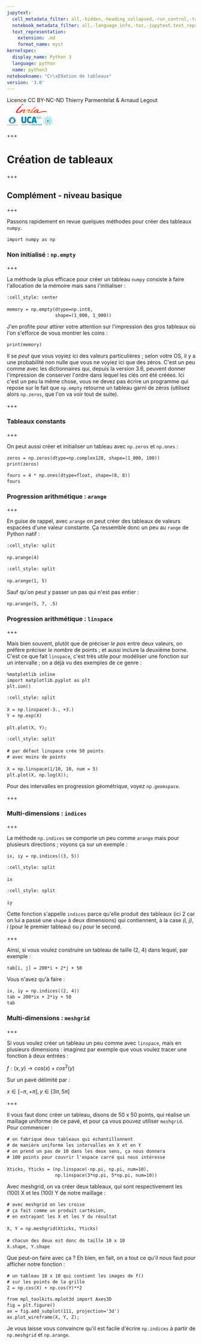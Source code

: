 ```yaml
---
jupytext:
  cell_metadata_filter: all,-hidden,-heading_collapsed,-run_control,-trusted
  notebook_metadata_filter: all,-language_info,-toc,-jupytext.text_representation.jupytext_version,-jupytext.text_representation.format_version
  text_representation:
    extension: .md
    format_name: myst
kernelspec:
  display_name: Python 3
  language: python
  name: python3
notebookname: "Cr\xE9ation de tableaux"
version: '3.0'
---
```


<div class="licence">
<span>Licence CC BY-NC-ND</span>
<span>Thierry Parmentelat &amp; Arnaud Legout</span>
<span><img src="media/both-logos-small-alpha.png" /></span>
</div>

+++

# Création de tableaux

+++

## Complément - niveau basique

+++

Passons rapidement en revue quelques méthodes pour créer des tableaux `numpy`.

```{code-cell}
import numpy as np
```

### Non initialisé : `np.empty`

+++

La méthode la plus efficace pour créer un tableau `numpy` consiste à faire l'allocation de la mémoire mais sans l'initialiser :

```{code-cell}
:cell_style: center

memory = np.empty(dtype=np.int8,
                  shape=(1_000, 1_000))
```

J'en profite pour attirer votre attention sur l'impression des gros tableaux où l'on s'efforce de vous montrer les coins :

```{code-cell}
print(memory)
```

Il se *peut* que vous voyiez ici des valeurs particulières ; selon votre OS, il y a une probabilité non nulle que vous ne voyiez ici que des zéros. C'est un peu comme avec les dictionnaires qui, depuis la version 3.6, peuvent donner l'impression de conserver l'ordre dans lequel les clés ont été créées. Ici c'est un peu la même chose, vous ne devez pas écrire un programme qui repose sur le fait que `np.empty` retourne un tableau garni de zéros (utilisez alors `np.zeros`, que l'on va voir tout de suite).

+++

### Tableaux constants

+++

On peut aussi créer et initialiser un tableau avec `np.zeros` et `np.ones` :

```{code-cell}
zeros = np.zeros(dtype=np.complex128, shape=(1_000, 100))
print(zeros)
```

```{code-cell}
fours = 4 * np.ones(dtype=float, shape=(8, 8))
fours
```

### Progression arithmétique : `arange`

+++

En guise de rappel, avec `arange` on peut créer des tableaux de valeurs espacées d'une valeur constante. Ça ressemble donc un peu au `range` de Python natif :

```{code-cell}
:cell_style: split

np.arange(4)
```

```{code-cell}
:cell_style: split

np.arange(1, 5)
```

Sauf qu'on peut y passer un pas qui n'est pas entier :

```{code-cell}
np.arange(5, 7, .5)
```

### Progression arithmétique : `linspace`

+++

Mais bien souvent, plutôt que de préciser *le pas* entre deux valeurs, on préfère préciser *le nombre* de points ; et aussi inclure la deuxième borne. C'est ce que fait `linspace`, c'est très utile pour modéliser une fonction sur un intervalle ; on a déjà vu des exemples de ce genre :

```{code-cell}
%matplotlib inline
import matplotlib.pyplot as plt
plt.ion()
```

```{code-cell}
:cell_style: split

X = np.linspace(-3., +3.)
Y = np.exp(X)

plt.plot(X, Y);
```

```{code-cell}
:cell_style: split

# par défaut linspace crée 50 points
# avec moins de points

X = np.linspace(1/10, 10, num = 5)
plt.plot(X, np.log(X));
```

Pour des intervalles en progression géométrique, voyez `np.geomspace`.

+++

### Multi-dimensions : `indices`

+++

La méthode `np.indices` se comporte un peu comme `arange` mais pour plusieurs directions ; voyons ça sur un exemple :

```{code-cell}
ix, iy = np.indices((3, 5))
```

```{code-cell}
:cell_style: split

ix
```

```{code-cell}
:cell_style: split

iy
```

Cette fonction s'appelle `indices` parce qu'elle produit des tableaux (ici 2 car on lui a passé une `shape` à deux dimensions) qui contiennent, à la case *(i, j)*, $i$ (pour le premier tableau) ou $j$ pour le second.

+++

Ainsi, si vous voulez construire un tableau de taille (2, 4) dans lequel, par exemple :
```pythonpython
tab[i, j] = 200*i + 2*j + 50
```
Vous n'avez qu'à faire :

```{code-cell}
ix, iy = np.indices((2, 4))
tab = 200*ix + 2*iy + 50
tab
```

### Multi-dimensions : `meshgrid`

+++

Si vous voulez créer un tableau un peu comme avec `linspace`, mais en plusieurs dimensions : imaginez par exemple que vous voulez tracer une fonction à deux entrées :

$f : (x, y) \longrightarrow cos(x) + cos^2(y)$

Sur un pavé délimité par :

$x \in [-\pi, +\pi], y \in [3\pi, 5\pi]$

+++

Il vous faut donc créer un tableau, disons de 50 x 50 points, qui réalise un maillage uniforme de ce pavé, et pour ça vous pouvez utiliser `meshgrid`. Pour commencer :

```{code-cell}
# on fabrique deux tableaux qui échantillonnent
# de manière uniforme les intervalles en X et en Y
# on prend un pas de 10 dans les deux sens, ça nous donnera
# 100 points pour couvrir l'espace carré qui nous intéresse

Xticks, Yticks = (np.linspace(-np.pi, np.pi, num=10),
                  np.linspace(3*np.pi, 5*np.pi, num=10))
```

Avec meshgrid, on va créer deux tableaux, qui sont respectivement les (100) X et les (100) Y de notre maillage :

```{code-cell}
# avec meshgrid on les croise
# ça fait comme un produit cartésien, 
# en extrayant les X et les Y du résultat

X, Y = np.meshgrid(Xticks, Yticks)

# chacun des deux est donc de taille 10 x 10
X.shape, Y.shape
```

Que peut-on faire avec ça ? Eh bien, en fait, on a tout ce qu'il nous faut pour afficher notre fonction :

```{code-cell}
# un tableau 10 x 10 qui contient les images de f()
# sur les points de la grille
Z = np.cos(X) + np.cos(Y)**2
```

```{code-cell}
from mpl_toolkits.mplot3d import Axes3D
fig = plt.figure()
ax = fig.add_subplot(111, projection='3d')
ax.plot_wireframe(X, Y, Z);
```

Je vous laisse vous convaincre qu'il est facile d'écrire `np.indices` à partir de `np.meshgrid` et `np.arange`.
